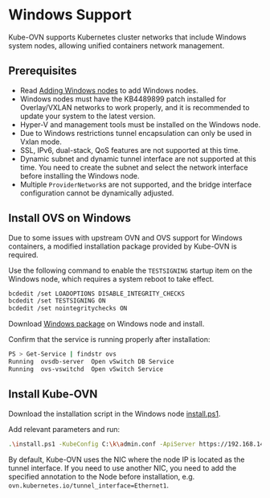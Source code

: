 # Windows Support

Kube-OVN supports Kubernetes cluster networks that include Windows system nodes, 
allowing unified containers network management.

## Prerequisites

- Read [Adding Windows nodes](https://kubernetes.io/docs/tasks/administer-cluster/kubeadm/adding-windows-nodes/) to add Windows nodes.
- Windows nodes must have the KB4489899 patch installed for Overlay/VXLAN networks to work properly, and it is recommended to update your system to the latest version.
- Hyper-V and management tools must be installed on the Windows node.
- Due to Windows restrictions tunnel encapsulation can only be used in Vxlan mode.
- SSL, IPv6, dual-stack, QoS features are not supported at this time.
- Dynamic subnet and dynamic tunnel interface are not supported at this time. You need to create the subnet and select the network interface before installing the Windows node.
- Multiple `ProviderNetwork`s are not supported, and the bridge interface configuration cannot be dynamically adjusted.

## Install OVS on Windows

Due to some issues with upstream OVN and OVS support for Windows containers, a modified installation package provided by Kube-OVN is required.

Use the following command to enable the `TESTSIGNING` startup item on the Windows node, which requires a system reboot to take effect.

```bash
bcdedit /set LOADOPTIONS DISABLE_INTEGRITY_CHECKS
bcdedit /set TESTSIGNING ON
bcdedit /set nointegritychecks ON
```

Download [Windows package](https://github.com/kubeovn/kube-ovn/releases/download/v1.10.0/kube-ovn-win64.zip) on Windows node and install.

Confirm that the service is running properly after installation:

```bash
PS > Get-Service | findstr ovs
Running  ovsdb-server  Open vSwitch DB Service
Running  ovs-vswitchd  Open vSwitch Service
```

## Install Kube-OVN

Download the installation script in the Windows node [install.ps1](https://github.com/kubeovn/kube-ovn/blob/release-1.10/dist/windows/install.ps1).

Add relevant parameters and run:

```bash
.\install.ps1 -KubeConfig C:\k\admin.conf -ApiServer https://192.168.140.180:6443 -ServiceCIDR 10.96.0.0/12
```

By default, Kube-OVN uses the NIC where the node IP is located as the tunnel interface.
If you need to use another NIC, you need to add the specified annotation to the Node before installation, e.g. `ovn.kubernetes.io/tunnel_interface=Ethernet1`.
